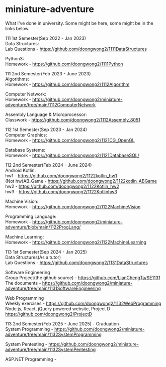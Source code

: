 # miniature-adventure
What I've done in university. Some might be here, some might be in the links below.

111 1st Semester(Sep 2022 - Jan 2023)  
Data Structures:  
Lab Questions - https://github.com/doongwong2/1111DataStructures  

Python3:  
Homework - https://github.com/doongwong2/1111Python
  
111 2nd Semester(Feb 2023 - June 2023)  
Algorithms:  
Homework - https://github.com/doongwong2/1112Algorithm  

Computer Network:  
Homework - https://github.com/doongwong2/miniature-adventure/tree/main/1112ComputerNetwork

Assembly Language & Microprocessor:  
Classwork - https://github.com/doongwong2/1112Assembly_8051  

112 1st Semester(Sep 2023 - Jan 2024)  
Computer Graphics:  
Homework - https://github.com/doongwong2/1121CG_OpenGL

Database Systems:  
Homework - https://github.com/doongwong2/1121DatabaseSQL/

112 2nd Semester(Feb 2024 - June 2024)  
Android Kotlin:  
hw1 - https://github.com/doongwong2/1122kotlin_hw1  
(Not hw)AB_Game - https://github.com/doongwong2/1122kotlin_ABGame   
hw2 - https://github.com/doongwong2/1122Kotlin_hw2  
hw3 - https://github.com/doongwong2/1122Kotlinhw3

Machine Vision:  
Homework - https://github.com/doongwong2/1122MachineVision  

Programming Language:  
Homework - https://github.com/doongwong2/miniature-adventure/blob/main/1122ProgLang/  

Machine Learning:  
Homework - https://github.com/doongwong2/1122MachineLearning  

113 1st Semester(Sep 2024 - Jan 2025)  
Data Structures(As a tutor)   
Lab Questions - https://github.com/doongwong2/1131DataStructures  

Software Engineering  
Group Project(the github source) - https://github.com/LianChengTa/SE1131  
The documents - https://github.com/doongwong2/miniature-adventure/tree/main/1131SoftwareEngineering  

Web Programming  
Weekly exercises - https://github.com/doongwong2/1132WebProgramming    
Node.js, React, jQuery powered website, Project D - https://github.com/doongwong2/ProjectD  

113 2nd Semester(Feb 2025 - June 2025) - Graduation    
System Programming - https://github.com/doongwong2/miniature-adventure/tree/main/1132SystemProgramming  

System Pentesting - https://github.com/doongwong2/miniature-adventure/tree/main/1132SystemPentesting  

ASP.NET Programming -   

